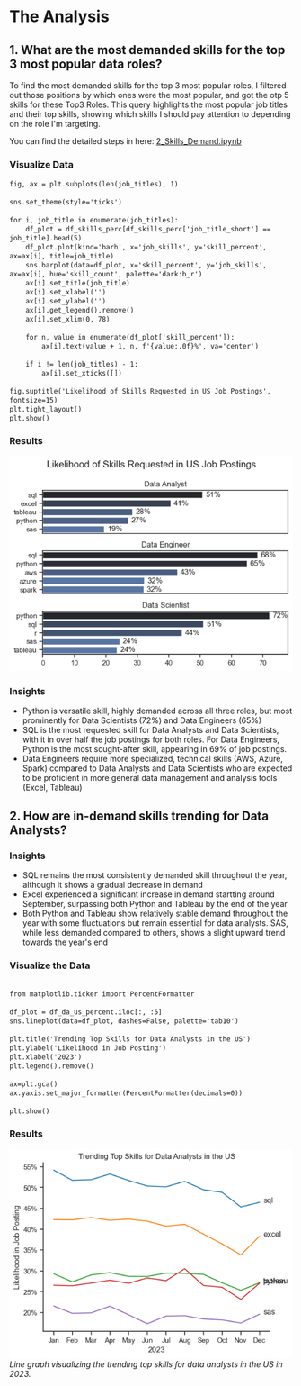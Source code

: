 # The Analysis

## 1. What are the most demanded skills for the top 3 most popular data roles?

To find the most demanded skills for the top 3 most popular roles, I filtered out those positions by which ones were the most popular, and got the otp 5 skills for these Top3 Roles. This query highlights the most popular job titles and their top skills, showing which skills I should pay attention to depending on the role I'm targeting.

You can find the detailed steps in here:
[2_Skills_Demand.ipynb](3_Projects\2_Skills_Demand.ipynb)


### Visualize Data

```
fig, ax = plt.subplots(len(job_titles), 1)

sns.set_theme(style='ticks')

for i, job_title in enumerate(job_titles):
    df_plot = df_skills_perc[df_skills_perc['job_title_short'] == job_title].head(5)
    df_plot.plot(kind='barh', x='job_skills', y='skill_percent', ax=ax[i], title=job_title)
    sns.barplot(data=df_plot, x='skill_percent', y='job_skills', ax=ax[i], hue='skill_count', palette='dark:b_r')
    ax[i].set_title(job_title)
    ax[i].set_xlabel('')
    ax[i].set_ylabel('')
    ax[i].get_legend().remove()
    ax[i].set_xlim(0, 78)

    for n, value in enumerate(df_plot['skill_percent']):
        ax[i].text(value + 1, n, f'{value:.0f}%', va='center')
    
    if i != len(job_titles) - 1: 
        ax[i].set_xticks([])
    
fig.suptitle('Likelihood of Skills Requested in US Job Postings', fontsize=15)
plt.tight_layout()
plt.show()
```

### Results
![Visualization of Top Skills for Data Nerds](3_Projects\Images\Skill_Demand_All_Data_Roles.png)

### Insights

- Python is versatile skill, highly demanded across all three roles, but most prominently for Data Scientists (72%) and Data Engineers (65%)
- SQL is the most requested skill for Data Analysts and Data Scientists, with it in over half the job postings for both roles. For Data Engineers, Python is the most sought-after skill, appearing in 69% of job postings.
- Data Engineers require more specialized, technical skills (AWS, Azure, Spark) compared to Data Analysts and Data Scientists who are expected to be proficient in more general data management and analysis tools (Excel, Tableau)

## 2. How are in-demand skills trending for Data Analysts?

### Insights
- SQL remains the most consistently demanded skill throughout the year, although it shows a gradual decrease in demand
- Excel experienced a significant increase in demand startting around September, surpassing both Python and Tableau by the end of the year
- Both Python and Tableau show relatively stable demand throughout the year with some fluctuations but remain essential for data analysts. SAS, while less demanded compared to others, shows a slight upward trend towards the year's end

### Visualize the Data
```

from matplotlib.ticker import PercentFormatter

df_plot = df_da_us_percent.iloc[:, :5]
sns.lineplot(data=df_plot, dashes=False, palette='tab10')

plt.title('Trending Top Skills for Data Analysts in the US')
plt.ylabel('Likelihood in Job Posting')
plt.xlabel('2023')
plt.legend().remove()

ax=plt.gca()
ax.yaxis.set_major_formatter(PercentFormatter(decimals=0))

plt.show()

```

### Results
![Trending Top Skills for Data Analyst in the US](3_Projects\Images\Skill_Trend_Da.png)
*Line graph visualizing the trending top skills for data analysts in the US in 2023.*